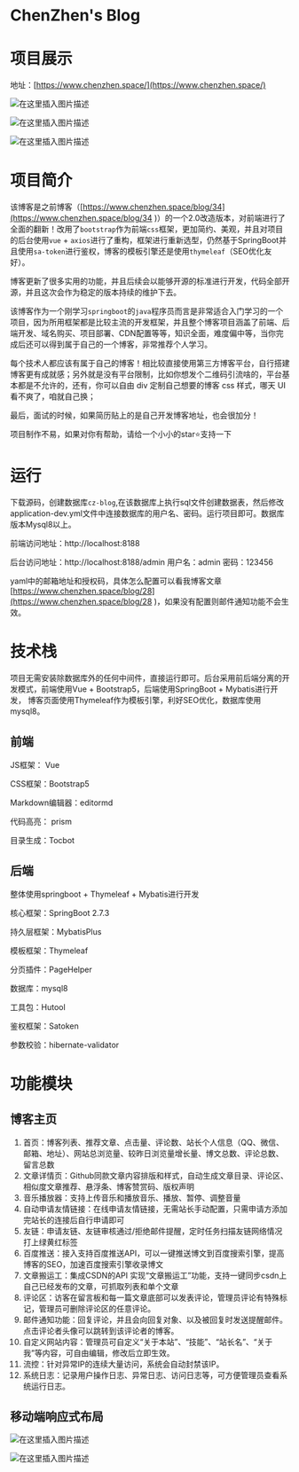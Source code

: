 # ChenZhen's Blog
# 项目展示
地址：[https://www.chenzhen.space/](https://www.chenzhen.space/)


![在这里插入图片描述](images/index.gif)

![在这里插入图片描述](images/blog.gif)

![在这里插入图片描述](images/admin.gif)


# 项目简介
该博客是之前博客（[https://www.chenzhen.space/blog/34](https://www.chenzhen.space/blog/34 )）的一个2.0改造版本，对前端进行了全面的翻新！改用了`bootstrap`作为前端`css`框架，更加简约、美观，并且对项目的后台使用`vue` + `axios`进行了重构，框架进行重新选型，仍然基于SpringBoot并且使用`sa-token`进行鉴权，博客的模板引擎还是使用`thymeleaf`（SEO优化友好）。

博客更新了很多实用的功能，并且后续会以能够开源的标准进行开发，代码全部开源，并且这次会作为稳定的版本持续的维护下去。

该博客作为一个刚学习`springboot`的`java`程序员而言是非常适合入门学习的一个项目，因为所用框架都是比较主流的开发框架，并且整个博客项目涵盖了前端、后端开发、域名购买、项目部署、CDN配置等等，知识全面，难度偏中等，当你完成后还可以得到属于自己的一个博客，非常推荐个人学习。

每个技术人都应该有属于自己的博客！相比较直接使用第三方博客平台，自行搭建博客更有成就感；另外就是没有平台限制，比如你想发个二维码引流啥的，平台基本都是不允许的，还有，你可以自由 div 定制自己想要的博客 css 样式，哪天 UI 看不爽了，咱就自己换；

最后，面试的时候，如果简历贴上的是自己开发博客地址，也会很加分！

项目制作不易，如果对你有帮助，请给一个小小的star⭐支持一下

# 运行
下载源码，创建数据库`cz-blog`,在该数据库上执行sql文件创建数据表，然后修改application-dev.yml文件中连接数据库的用户名、密码。运行项目即可。数据库版本Mysql8以上。

前端访问地址：http://localhost:8188

后台访问地址：http://localhost:8188/admin 用户名：admin 密码：123456


yaml中的邮箱地址和授权码，具体怎么配置可以看我博客文章 [https://www.chenzhen.space/blog/28](https://www.chenzhen.space/blog/28 )，如果没有配置则邮件通知功能不会生效。

# 技术栈
项目无需安装除数据库外的任何中间件，直接运行即可。后台采用前后端分离的开发模式，前端使用Vue + Bootstrap5，后端使用SpringBoot + Mybatis进行开发， 博客页面使用Thymeleaf作为模板引擎，利好SEO优化，数据库使用mysql8。 

## 前端
JS框架： Vue

CSS框架：Bootstrap5

Markdown编辑器：editormd

代码高亮： prism

目录生成：Tocbot

## 后端
整体使用springboot + Thymeleaf + Mybatis进行开发

核心框架：SpringBoot 2.7.3

持久层框架：MybatisPlus

模板框架：Thymeleaf

分页插件：PageHelper

数据库：mysql8

工具包：Hutool

鉴权框架：Satoken

参数校验：hibernate-validator


# 功能模块
## 博客主页
1. 首页：博客列表、推荐文章、点击量、评论数、站长个人信息（QQ、微信、邮箱、地址）、网站总浏览量、较昨日浏览量增长量、博文总数、评论总数、留言总数
2. 文章详情页：Github同款文章内容排版和样式，自动生成文章目录、评论区、相似度文章推荐、悬浮条、博客赞赏码、版权声明
3. 音乐播放器：支持上传音乐和播放音乐、播放、暂停、调整音量
4. 自动申请友情链接：在线申请友情链接，无需站长手动配置，只需申请方添加完站长的连接后自行申请即可
5. 友链：申请友链、友链审核通过/拒绝邮件提醒，定时任务扫描友链网络情况打上绿黄红标签
6. 百度推送：接入支持百度推送API，可以一键推送博文到百度搜索引擎，提高博客的SEO，加速百度搜索引擎收录博文
7. 文章搬运工：集成CSDN的API 实现“文章搬运工”功能，支持一键同步csdn上自己已经发布的文章，可抓取列表和单个文章
8. 评论区：访客在留言板和每一篇文章底部可以发表评论，管理员评论有特殊标记，管理员可删除评论区的任意评论。
9. 邮件通知功能：回复评论，并且会向回复对象、以及被回复时发送提醒邮件。点击评论者头像可以跳转到该评论者的博客。
10. 自定义网站内容：管理员可自定义“关于本站”、“技能”、“站长名”、“关于我”等内容，可自由编辑，修改后立即生效。
11. 流控：针对异常IP的连续大量访问，系统会自动封禁该IP。
12. 系统日志：记录用户操作日志、异常日志、访问日志等，可方便管理员查看系统运行日志。

## 移动端响应式布局
![在这里插入图片描述](images/移动端-首页.png)

![在这里插入图片描述](images/移动端-博客页.png)





